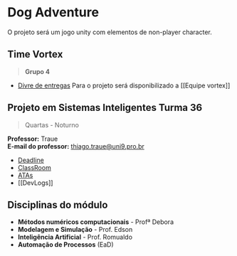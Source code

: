 # Dog Adventure 

O projeto será um jogo unity com elementos de non-player character.



## Time Vortex
>  **Grupo 4**

- [Divre de entregas](https://drive.google.com/drive/folders/17ebkzh4WJTSEhJIpBr6Lv4uR1Fc_vxb_)
Para o projeto será disponibilizado a  [[Equipe vortex]]

## Projeto em Sistemas Inteligentes Turma 36 
> Quartas - Noturno
 
**Professor:** Traue  
**E-mail do professor:** [thiago.traue@uni9.pro.br](mailto:thiago.traue@uni9.pro.br)

-   [Deadline](https://traue.github.io/2022-2_projetos/quarta_noite_t36)
-   [ClassRoom](https://classroom.google.com/c/NDg4ODEyMTA0ODQx?cjc=4tju4le)
-   [ATAs](https://drive.google.com/drive/folders/1MJ_7okpHpfHZdA2ST1JNCwoy7Tg4QlTy?usp=sharing)
- [[DevLogs]]

## Disciplinas do módulo

-   **Métodos numéricos computacionais** - Profª Debora
-   **Modelagem e Simulação** - Prof. Edson
-   **Inteligência Artificial** - Prof. Romualdo
-   **Automação de Processos** (EaD)